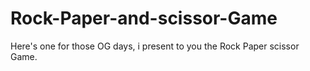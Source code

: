 # Rock-Paper-and-scissor-Game
Here's one for those OG days, i present to you the Rock Paper scissor Game.

